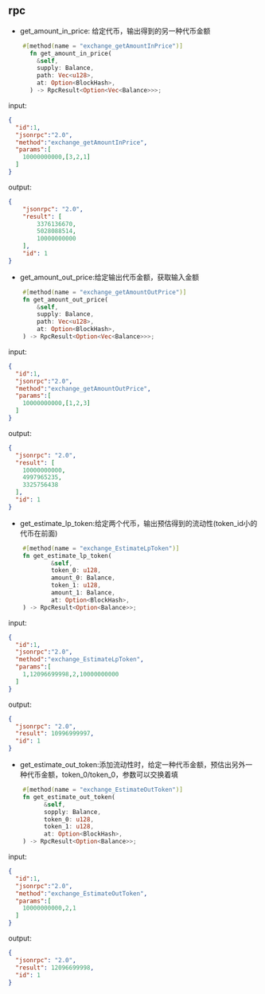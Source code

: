 ## rpc
* get_amount_in_price: 给定代币，输出得到的另一种代币金额
```rust
    #[method(name = "exchange_getAmountInPrice")]
      fn get_amount_in_price(
        &self,
        supply: Balance,
        path: Vec<u128>,
        at: Option<BlockHash>,
      ) -> RpcResult<Option<Vec<Balance>>>;
```
input:
```json
{
  "id":1, 
  "jsonrpc":"2.0", 
  "method":"exchange_getAmountInPrice",
  "params":[
    10000000000,[3,2,1]
  ]
}
```
output:
```json
{
    "jsonrpc": "2.0",
    "result": [
        3376136670,
        5028088514,
        10000000000
    ],
    "id": 1
}
```

* get_amount_out_price:给定输出代币金额，获取输入金额
```rust
	#[method(name = "exchange_getAmountOutPrice")]
	fn get_amount_out_price(
		&self,
		supply: Balance,
		path: Vec<u128>,
		at: Option<BlockHash>,
	) -> RpcResult<Option<Vec<Balance>>>;
```
input:
```json
{
  "id":1,
  "jsonrpc":"2.0",
  "method":"exchange_getAmountOutPrice",
  "params":[
    10000000000,[1,2,3]
  ]
}
```
output:
```json
{
  "jsonrpc": "2.0",
  "result": [
    10000000000,
    4997965235,
    3325756438
  ],
  "id": 1
}
```

* get_estimate_lp_token:给定两个代币，输出预估得到的流动性(token_id小的代币在前面)
```rust
    #[method(name = "exchange_EstimateLpToken")]
    fn get_estimate_lp_token(
            &self,
            token_0: u128,
            amount_0: Balance,
            token_1: u128,
            amount_1: Balance,
            at: Option<BlockHash>,
    ) -> RpcResult<Option<Balance>>;
```
input:
```json
{
  "id":1,
  "jsonrpc":"2.0",
  "method":"exchange_EstimateLpToken",
  "params":[
    1,12096699998,2,10000000000
  ]
}
```
output:
```json
{
  "jsonrpc": "2.0",
  "result": 10996999997,
  "id": 1
}
```

* get_estimate_out_token:添加流动性时，给定一种代币金额，预估出另外一种代币金额，token_0/token_0，参数可以交换着填
```rust
    #[method(name = "exchange_EstimateOutToken")]
    fn get_estimate_out_token(
          &self,
          sopply: Balance,
          token_0: u128,
          token_1: u128,
          at: Option<BlockHash>,
    ) -> RpcResult<Option<Balance>>;
```
input:
```json
{
  "id":1,
  "jsonrpc":"2.0",
  "method":"exchange_EstimateOutToken",
  "params":[
    10000000000,2,1
  ]
}
```
output:
```json
{
  "jsonrpc": "2.0",
  "result": 12096699998,
  "id": 1
}
```
